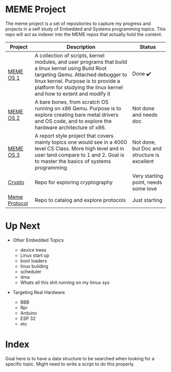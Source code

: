 # MEME Project

The meme project is a set of repositories to capture my progress and projects in a self study of Embedded and Systems programming topics. This repo will act as indexer into the MEME repos that actually hold the content.

| Project | Description | Status |
| --- | --- | --- |
| [MEME OS 1](https://github.com/tanner-johnson2718/MEME_OS) | A collection of scripts, kernel modules, and user programs that build a linux kernel using Build Root targeting Qemu. Attached debugger to linux kernel. Purpose is to provide a platform for studying the linux kernel and how to extent and modify it | Done :heavy_check_mark: |
| [MEME OS 2](https://github.com/tanner-johnson2718/MEME_OS_2) | A bare bones, from scratch OS running on x86 Qemu. Purpose is to explore creating bare metal drivers and OS code, and to explore the hardware architecture of x86. | Not done and needs doc |
| [MEME OS 3](https://github.com/tanner-johnson2718/MEME_OS_3) | A report style project that covers mainly topics one would see in a 4000 level CS Class. More high level and in user land compare to 1 and 2. Goal is to master the basics of systems programming | Not done, but Doc and structure is excellent |
| [Crypto](https://github.com/tanner-johnson2718/Crypto) | Repo for exploring cryptography | Very starting point, needs some love |
| [Meme Protocol](https://github.com/tanner-johnson2718/MEME_Protocol) | Repo to catalog and explore protocols | Just starting |

# Up Next

* Other Embedded Topics
    * device trees
    * Linux start up
    * boot loaders
    * linux building
    * scheduler
    * dma
    * Whats all this shit running on my limux sys
    
* Targeting Real Hardware
    * BBB
    * Rpi
    * Arduino
    * ESP 32
    * etc

# Index

Goal here is to have a data structure to be searched when looking for a specific topic. Might need to write a script to do this properly.